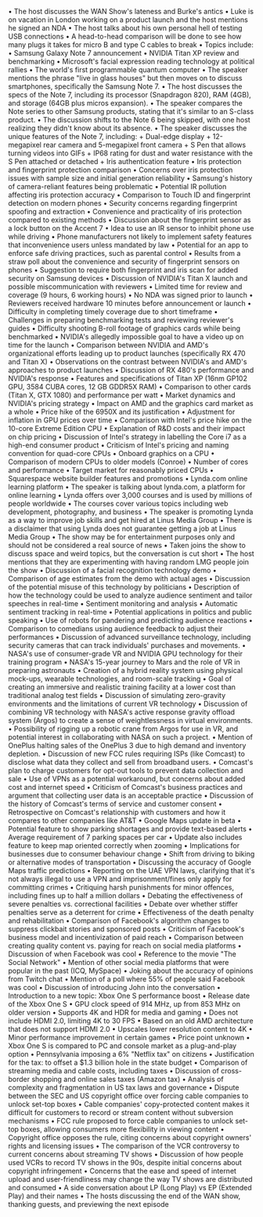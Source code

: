 • The host discusses the WAN Show's lateness and Burke's antics
• Luke is on vacation in London working on a product launch and the host mentions he signed an NDA
• The host talks about his own personal hell of testing USB connections
• A head-to-head comparison will be done to see how many plugs it takes for micro B and type C cables to break
• Topics include:
  • Samsung Galaxy Note 7 announcement
  • NVIDIA Titan XP review and benchmarking
  • Microsoft's facial expression reading technology at political rallies
  • The world's first programmable quantum computer
• The speaker mentions the phrase "live in glass houses" but then moves on to discuss smartphones, specifically the Samsung Note 7.
• The host discusses the specs of the Note 7, including its processor (Snapdragon 820), RAM (4GB), and storage (64GB plus micros expansion).
• The speaker compares the Note series to other Samsung products, stating that it's similar to an S-class product.
• The discussion shifts to the Note 6 being skipped, with one host realizing they didn't know about its absence.
• The speaker discusses the unique features of the Note 7, including:
	+ Dual-edge display
	+ 12-megapixel rear camera and 5-megapixel front camera
	+ S Pen that allows turning videos into GIFs
	+ IP68 rating for dust and water resistance with the S Pen attached or detached
	+ Iris authentication feature
• Iris protection and fingerprint protection comparison
• Concerns over iris protection issues with sample size and initial generation reliability
• Samsung's history of camera-reliant features being problematic
• Potential IR pollution affecting iris protection accuracy
• Comparison to Touch ID and fingerprint detection on modern phones
• Security concerns regarding fingerprint spoofing and extraction
• Convenience and practicality of iris protection compared to existing methods
• Discussion about the fingerprint sensor as a lock button on the Accent 7
• Idea to use an IR sensor to inhibit phone use while driving
• Phone manufacturers not likely to implement safety features that inconvenience users unless mandated by law
• Potential for an app to enforce safe driving practices, such as parental control
• Results from a straw poll about the convenience and security of fingerprint sensors on phones
• Suggestion to require both fingerprint and iris scan for added security on Samsung devices
• Discussion of NVIDIA's Titan X launch and possible miscommunication with reviewers
• Limited time for review and coverage (9 hours, 6 working hours)
• No NDA was signed prior to launch
• Reviewers received hardware 10 minutes before announcement or launch
• Difficulty in completing timely coverage due to short timeframe
• Challenges in preparing benchmarking tests and reviewing reviewer's guides
• Difficulty shooting B-roll footage of graphics cards while being benchmarked
• NVIDIA's allegedly impossible goal to have a video up on time for the launch
• Comparison between NVIDIA and AMD's organizational efforts leading up to product launches (specifically RX 470 and Titan X)
• Observations on the contrast between NVIDIA's and AMD's approaches to product launches
• Discussion of RX 480's performance and NVIDIA's response
• Features and specifications of Titan XP (16nm GP102 GPU, 3584 CUBA cores, 12 GB GDDR5X RAM)
• Comparison to other cards (Titan X, GTX 1080) and performance per watt
• Market dynamics and NVIDIA's pricing strategy
• Impact on AMD and the graphics card market as a whole
• Price hike of the 6950X and its justification
• Adjustment for inflation in GPU prices over time
• Comparison with Intel's price hike on the 10-core Extreme Edition CPU
• Explanation of R&D costs and their impact on chip pricing
• Discussion of Intel's strategy in labelling the Core i7 as a high-end consumer product
• Criticism of Intel's pricing and naming convention for quad-core CPUs
• Onboard graphics on a CPU
• Comparison of modern CPUs to older models (Conroe)
• Number of cores and performance
• Target market for reasonably priced CPUs
• Squarespace website builder features and promotions
• Lynda.com online learning platform
• The speaker is talking about lynda.com, a platform for online learning
• Lynda offers over 3,000 courses and is used by millions of people worldwide
• The courses cover various topics including web development, photography, and business
• The speaker is promoting Lynda as a way to improve job skills and get hired at Linus Media Group
• There is a disclaimer that using Lynda does not guarantee getting a job at Linus Media Group
• The show may be for entertainment purposes only and should not be considered a real source of news
• Taken joins the show to discuss space and weird topics, but the conversation is cut short
• The host mentions that they are experimenting with having random LMG people join the show
• Discussion of a facial recognition technology demo
• Comparison of age estimates from the demo with actual ages
• Discussion of the potential misuse of this technology by politicians
• Description of how the technology could be used to analyze audience sentiment and tailor speeches in real-time
• Sentiment monitoring and analysis
• Automatic sentiment tracking in real-time
• Potential applications in politics and public speaking
• Use of robots for pandering and predicting audience reactions
• Comparison to comedians using audience feedback to adjust their performances
• Discussion of advanced surveillance technology, including security cameras that can track individuals' purchases and movements.
• NASA's use of consumer-grade VR and NVIDIA GPU technology for their training program
• NASA's 15-year journey to Mars and the role of VR in preparing astronauts
• Creation of a hybrid reality system using physical mock-ups, wearable technologies, and room-scale tracking
• Goal of creating an immersive and realistic training facility at a lower cost than traditional analog test fields
• Discussion of simulating zero-gravity environments and the limitations of current VR technology
• Discussion of combining VR technology with NASA's active response gravity offload system (Argos) to create a sense of weightlessness in virtual environments.
• Possibility of rigging up a robotic crane from Argos for use in VR, and potential interest in collaborating with NASA on such a project.
• Mention of OnePlus halting sales of the OnePlus 3 due to high demand and inventory depletion.
• Discussion of new FCC rules requiring ISPs (like Comcast) to disclose what data they collect and sell from broadband users.
• Comcast's plan to charge customers for opt-out tools to prevent data collection and sale
• Use of VPNs as a potential workaround, but concerns about added cost and internet speed
• Criticism of Comcast's business practices and argument that collecting user data is an acceptable practice
• Discussion of the history of Comcast's terms of service and customer consent
• Retrospective on Comcast's relationship with customers and how it compares to other companies like AT&T
• Google Maps update in beta
• Potential feature to show parking shortages and provide text-based alerts
• Average requirement of 7 parking spaces per car
• Update also includes feature to keep map oriented correctly when zooming
• Implications for businesses due to consumer behaviour change 
• Shift from driving to biking or alternative modes of transportation
• Discussing the accuracy of Google Maps traffic predictions
• Reporting on the UAE VPN laws, clarifying that it's not always illegal to use a VPN and imprisonment/fines only apply for committing crimes
• Critiquing harsh punishments for minor offences, including fines up to half a million dollars
• Debating the effectiveness of severe penalties vs. correctional facilities
• Debate over whether stiffer penalties serve as a deterrent for crime
• Effectiveness of the death penalty and rehabilitation
• Comparison of Facebook's algorithm changes to suppress clickbait stories and sponsored posts
• Criticism of Facebook's business model and incentivization of paid reach
• Comparison between creating quality content vs. paying for reach on social media platforms
• Discussion of when Facebook was cool
• Reference to the movie "The Social Network"
• Mention of other social media platforms that were popular in the past (ICQ, MySpace)
• Joking about the accuracy of opinions from Twitch chat
• Mention of a poll where 55% of people said Facebook was cool
• Discussion of introducing John into the conversation
• Introduction to a new topic: Xbox One S performance boost
• Release date of the Xbox One S
• GPU clock speed of 914 MHz, up from 853 MHz on older version
• Supports 4K and HDR for media and gaming
• Does not include HDMI 2.0, limiting 4K to 30 FPS
• Based on an old AMD architecture that does not support HDMI 2.0
• Upscales lower resolution content to 4K
• Minor performance improvement in certain games
• Price point unknown
• Xbox One S is compared to PC and console market as a plug-and-play option
• Pennsylvania imposing a 6% "Netflix tax" on citizens
• Justification for the tax: to offset a $1.3 billion hole in the state budget
• Comparison of streaming media and cable costs, including taxes
• Discussion of cross-border shopping and online sales taxes (Amazon tax)
• Analysis of complexity and fragmentation in US tax laws and governance
• Dispute between the SEC and US copyright office over forcing cable companies to unlock set-top boxes
• Cable companies' copy-protected content makes it difficult for customers to record or stream content without subversion mechanisms
• FCC rule proposed to force cable companies to unlock set-top boxes, allowing consumers more flexibility in viewing content
• Copyright office opposes the rule, citing concerns about copyright owners' rights and licensing issues
• The comparison of the VCR controversy to current concerns about streaming TV shows
• Discussion of how people used VCRs to record TV shows in the 90s, despite initial concerns about copyright infringement
• Concerns that the ease and speed of internet upload and user-friendliness may change the way TV shows are distributed and consumed
• A side conversation about LP (Long Play) vs EP (Extended Play) and their names
• The hosts discussing the end of the WAN show, thanking guests, and previewing the next episode